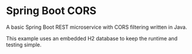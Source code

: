 # Spring Boot CORS

A basic Spring Boot REST microservice with CORS filtering written in Java.

This example uses an embedded H2 database to keep the runtime and testing simple.

